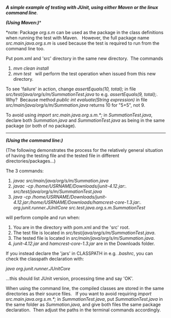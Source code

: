 **_A simple example of testing with JUnit, using either Maven or the linux command line_**.  

**_(Using Maven:)_***

*note:  Package _org.s.m_ can be used as the package in the class definitions when running the test with Maven.  &nbsp; However, the full package name _src.main.java.org.s.m_ is used because the test is required to run from the command line too.

Put pom.xml and 'src' directory in the same new directory.  &nbsp;The commands 
1. _mvn clean install_ &nbsp;
2. _mvn test_ &nbsp;
will perform the test operation when issued from this new directory.&nbsp;

To see 'failure' in action, change _assertEquals(10, total);_ in file _src/test/java/org/s/m/SummationTest.java_ to e.g. _assertEquals(9, total);_. &nbsp;  Why?  &nbsp;Because method _public int evaluate(String expression)_ in file _src/main/java/org/s/m/Summation.java_ returns 10 for "5+5", not 9.&nbsp;

To avoid using _import src.main.java.org.s.m.*;_ in _SummationTest.java_, declare both _Summation.java_ and _SummationTest.java_ as being in the same package (or both of no package). &nbsp; 

-----------------------

**_(Using the command line:)_**

(The following demonstrates the process for the relatively general situation of having the testing file and the tested file in different directories/packages...)

The 3 commands:

1.  _javac src/main/java/org/s/m/Summation.java_
2.  _javac -cp /home/USRNAME/Downloads/junit-4.12.jar:. src/test/java/org/s/m/SummationTest.java_
3.  _java -cp /home/USRNAME/Downloads/junit-4.12.jar:/home/USRNAME/Downloads/hamcrest-core-1.3.jar:. org.junit.runner.JUnitCore src.test.java.org.s.m.SummationTest_

will perform compile and run when:

1.  You are in the directory with pom.xml and the 'src' root.
2.  The test file is located in _src/test/java/org/s/m/SummationTest.java_.
3.  The tested file is located in _src/main/java/org/s/m/Summation.java_.
4.  _junit-4.12.jar_ and _hamcrest-core-1.3.jar_ are in the Downloads folder.

If you instead declare the 'jars' in CLASSPATH in e.g. _.bashrc_, you can check the classpath declaration with: 

_java org.junit.runner.JUnitCore_

...this should list JUnit version, processing time and say 'OK'.


When using the command line, the compiled classes are stored in the same directories as their source files. &nbsp; If you want to avoid requiring _import src.main.java.org.s.m.*;_ in _SummationTest.java_, put _SummationTest.java_ in the same folder as _Summation.java_, and give both files the same package declaration.  &nbsp;Then adjust the paths in the terminal commands accordingly.
